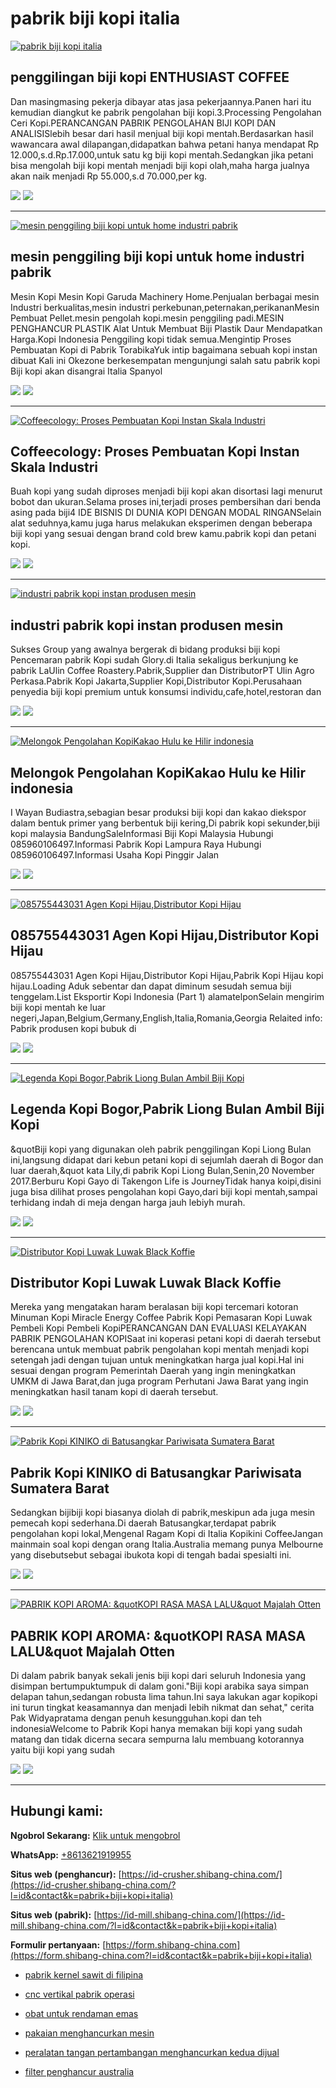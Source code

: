# pabrik biji kopi italia

<a href="https://swt.shibang-china.com/?l=id&img&k=pabrik+biji+kopi+italia" target="_blank">![pabrik biji kopi italia](http://static.shibang-china.com/all-800x300/638.jpg)</a>

## penggilingan biji kopi ENTHUSIAST COFFEE
Dan masingmasing pekerja dibayar atas jasa pekerjaannya.Panen hari itu kemudian diangkut ke pabrik pengolahan biji kopi.3.Processing Pengolahan Ceri Kopi.PERANCANGAN PABRIK PENGOLAHAN BIJI KOPI DAN ANALISISlebih besar dari hasil menjual biji kopi mentah.Berdasarkan hasil wawancara awal dilapangan,didapatkan bahwa petani hanya mendapat Rp 12.000,s.d.Rp.17.000,untuk satu kg biji kopi mentah.Sedangkan jika petani bisa mengolah biji kopi mentah menjadi biji kopi olah,maha harga jualnya akan naik menjadi Rp 55.000,s.d 70.000,per kg.


<a href="https://whatsapp.shibangsoft.com/WhatsApp.php" target="_blank" title="WhatsApp">![](http://static.shibang-china.com/icon/whatsapp.png)</a> <a href="https://swt.shibang-china.com/?l=id&icon&k=pabrik+biji+kopi+italia" target="_blank">![](http://static.shibang-china.com/icon/chat-id.png)</a>

---

<a href="https://swt.shibang-china.com/?l=id&img&k=pabrik+biji+kopi+italia" target="_blank">![mesin penggiling biji kopi untuk home industri pabrik](http://static.shibang-china.com/all-800x300/1131.jpg)</a>

## mesin penggiling biji kopi untuk home industri pabrik
Mesin Kopi Mesin Kopi Garuda Machinery Home.Penjualan berbagai mesin Industri berkualitas,mesin industri perkebunan,peternakan,perikananMesin Pembuat Pellet.mesin pengolah kopi.mesin penggiling padi.MESIN PENGHANCUR PLASTIK Alat Untuk Membuat Biji Plastik Daur Mendapatkan Harga.Kopi Indonesia Penggiling kopi tidak semua.Mengintip Proses Pembuatan Kopi di Pabrik TorabikaYuk intip bagaimana sebuah kopi instan dibuat Kali ini Okezone berkesempatan mengunjungi salah satu pabrik kopi Biji kopi akan disangrai Italia Spanyol


<a href="https://whatsapp.shibangsoft.com/WhatsApp.php" target="_blank" title="WhatsApp">![](http://static.shibang-china.com/icon/whatsapp.png)</a> <a href="https://swt.shibang-china.com/?l=id&icon&k=pabrik+biji+kopi+italia" target="_blank">![](http://static.shibang-china.com/icon/chat-id.png)</a>

---

<a href="https://swt.shibang-china.com/?l=id&img&k=pabrik+biji+kopi+italia" target="_blank">![Coffeecology: Proses Pembuatan Kopi Instan Skala Industri](http://static.shibang-china.com/all-800x300/1064.jpg)</a>

## Coffeecology: Proses Pembuatan Kopi Instan Skala Industri
Buah kopi yang sudah diproses menjadi biji kopi akan disortasi lagi menurut bobot dan ukuran.Selama proses ini,terjadi proses pembersihan dari benda asing pada biji4 IDE BISNIS DI DUNIA KOPI DENGAN MODAL RINGANSelain alat seduhnya,kamu juga harus melakukan eksperimen dengan beberapa biji kopi yang sesuai dengan brand cold brew kamu.pabrik kopi dan petani kopi.


<a href="https://whatsapp.shibangsoft.com/WhatsApp.php" target="_blank" title="WhatsApp">![](http://static.shibang-china.com/icon/whatsapp.png)</a> <a href="https://swt.shibang-china.com/?l=id&icon&k=pabrik+biji+kopi+italia" target="_blank">![](http://static.shibang-china.com/icon/chat-id.png)</a>

---

<a href="https://swt.shibang-china.com/?l=id&img&k=pabrik+biji+kopi+italia" target="_blank">![industri pabrik kopi instan produsen mesin](http://static.shibang-china.com/all-800x300/1384.jpg)</a>

## industri pabrik kopi instan produsen mesin
Sukses Group yang awalnya bergerak di bidang produksi biji kopi Pencemaran pabrik Kopi sudah Glory.di Italia sekaligus berkunjung ke pabrik LaUlin Coffee Roastery.Pabrik,Supplier dan DistributorPT Ulin Agro Perkasa.Pabrik Kopi Jakarta,Supplier Kopi,Distributor Kopi.Perusahaan penyedia biji kopi premium untuk konsumsi individu,cafe,hotel,restoran dan


<a href="https://whatsapp.shibangsoft.com/WhatsApp.php" target="_blank" title="WhatsApp">![](http://static.shibang-china.com/icon/whatsapp.png)</a> <a href="https://swt.shibang-china.com/?l=id&icon&k=pabrik+biji+kopi+italia" target="_blank">![](http://static.shibang-china.com/icon/chat-id.png)</a>

---

<a href="https://swt.shibang-china.com/?l=id&img&k=pabrik+biji+kopi+italia" target="_blank">![Melongok Pengolahan KopiKakao Hulu ke Hilir indonesia](http://static.shibang-china.com/all-800x300/1202.jpg)</a>

## Melongok Pengolahan KopiKakao Hulu ke Hilir indonesia
I Wayan Budiastra,sebagian besar produksi biji kopi dan kakao diekspor dalam bentuk primer yang berbentuk biji kering,Di pabrik kopi sekunder,biji kopi malaysia BandungSaleInformasi Biji Kopi Malaysia Hubungi 085960106497.Informasi Pabrik Kopi Lampura Raya Hubungi 085960106497.Informasi Usaha Kopi Pinggir Jalan


<a href="https://whatsapp.shibangsoft.com/WhatsApp.php" target="_blank" title="WhatsApp">![](http://static.shibang-china.com/icon/whatsapp.png)</a> <a href="https://swt.shibang-china.com/?l=id&icon&k=pabrik+biji+kopi+italia" target="_blank">![](http://static.shibang-china.com/icon/chat-id.png)</a>

---

<a href="https://swt.shibang-china.com/?l=id&img&k=pabrik+biji+kopi+italia" target="_blank">![085755443031 Agen Kopi Hijau,Distributor Kopi Hijau](http://static.shibang-china.com/all-800x300/993.jpg)</a>

## 085755443031 Agen Kopi Hijau,Distributor Kopi Hijau
085755443031 Agen Kopi Hijau,Distributor Kopi Hijau,Pabrik Kopi Hijau kopi hijau.Loading Aduk sebentar dan dapat diminum sesudah semua biji tenggelam.List Eksportir Kopi Indonesia (Part 1) alamatelponSelain mengirim biji kopi mentah ke luar negeri,Japan,Belgium,Germany,English,Italia,Romania,Georgia Relaited info: Pabrik produsen kopi bubuk di


<a href="https://whatsapp.shibangsoft.com/WhatsApp.php" target="_blank" title="WhatsApp">![](http://static.shibang-china.com/icon/whatsapp.png)</a> <a href="https://swt.shibang-china.com/?l=id&icon&k=pabrik+biji+kopi+italia" target="_blank">![](http://static.shibang-china.com/icon/chat-id.png)</a>

---

<a href="https://swt.shibang-china.com/?l=id&img&k=pabrik+biji+kopi+italia" target="_blank">![Legenda Kopi Bogor,Pabrik Liong Bulan Ambil Biji Kopi](http://static.shibang-china.com/all-800x300/526.jpg)</a>

## Legenda Kopi Bogor,Pabrik Liong Bulan Ambil Biji Kopi
&quotBiji kopi yang digunakan oleh pabrik penggilingan Kopi Liong Bulan ini,langsung didapat dari kebun petani kopi di sejumlah daerah di Bogor dan luar daerah,&quot kata Lily,di pabrik Kopi Liong Bulan,Senin,20 November 2017.Berburu Kopi Gayo di Takengon Life is JourneyTidak hanya koipi,disini juga bisa dilihat proses pengolahan kopi Gayo,dari biji kopi mentah,sampai terhidang indah di meja dengan harga jauh lebiyh murah.


<a href="https://whatsapp.shibangsoft.com/WhatsApp.php" target="_blank" title="WhatsApp">![](http://static.shibang-china.com/icon/whatsapp.png)</a> <a href="https://swt.shibang-china.com/?l=id&icon&k=pabrik+biji+kopi+italia" target="_blank">![](http://static.shibang-china.com/icon/chat-id.png)</a>

---

<a href="https://swt.shibang-china.com/?l=id&img&k=pabrik+biji+kopi+italia" target="_blank">![Distributor Kopi Luwak Luwak Black Koffie](http://static.shibang-china.com/all-800x300/420.jpg)</a>

## Distributor Kopi Luwak Luwak Black Koffie
Mereka yang mengatakan haram beralasan biji kopi tercemari kotoran Minuman Kopi Miracle Energy Coffee Pabrik Kopi Pemasaran Kopi Luwak Pembeli Kopi Pembeli KopiPERANCANGAN DAN EVALUASI KELAYAKAN PABRIK PENGOLAHAN KOPISaat ini koperasi petani kopi di daerah tersebut berencana untuk membuat pabrik pengolahan kopi mentah menjadi kopi setengah jadi dengan tujuan untuk meningkatkan harga jual kopi.Hal ini sesuai dengan program Pemerintah Daerah yang ingin meningkatkan UMKM di Jawa Barat,dan juga program Perhutani Jawa Barat yang ingin meningkatkan hasil tanam kopi di daerah tersebut.


<a href="https://whatsapp.shibangsoft.com/WhatsApp.php" target="_blank" title="WhatsApp">![](http://static.shibang-china.com/icon/whatsapp.png)</a> <a href="https://swt.shibang-china.com/?l=id&icon&k=pabrik+biji+kopi+italia" target="_blank">![](http://static.shibang-china.com/icon/chat-id.png)</a>

---

<a href="https://swt.shibang-china.com/?l=id&img&k=pabrik+biji+kopi+italia" target="_blank">![Pabrik Kopi KINIKO di Batusangkar Pariwisata Sumatera Barat](http://static.shibang-china.com/all-800x300/495.jpg)</a>

## Pabrik Kopi KINIKO di Batusangkar Pariwisata Sumatera Barat
Sedangkan bijibiji kopi biasanya diolah di pabrik,meskipun ada juga mesin pemecah kopi sederhana.Di daerah Batusangkar,terdapat pabrik pengolahan kopi lokal,Mengenal Ragam Kopi di Italia Kopikini CoffeeJangan mainmain soal kopi dengan orang Italia.Australia memang punya Melbourne yang disebutsebut sebagai ibukota kopi di tengah badai spesialti ini.


<a href="https://whatsapp.shibangsoft.com/WhatsApp.php" target="_blank" title="WhatsApp">![](http://static.shibang-china.com/icon/whatsapp.png)</a> <a href="https://swt.shibang-china.com/?l=id&icon&k=pabrik+biji+kopi+italia" target="_blank">![](http://static.shibang-china.com/icon/chat-id.png)</a>

---

<a href="https://swt.shibang-china.com/?l=id&img&k=pabrik+biji+kopi+italia" target="_blank">![PABRIK KOPI AROMA: &quotKOPI RASA MASA LALU&quot Majalah Otten](http://static.shibang-china.com/all-800x300/1145.jpg)</a>

## PABRIK KOPI AROMA: &quotKOPI RASA MASA LALU&quot Majalah Otten
Di dalam pabrik banyak sekali jenis biji kopi dari seluruh Indonesia yang disimpan bertumpuktumpuk di dalam goni."Biji kopi arabika saya simpan delapan tahun,sedangan robusta lima tahun.Ini saya lakukan agar kopikopi ini turun tingkat keasamannya dan menjadi lebih nikmat dan sehat," cerita Pak Widyapratama dengan penuh kesungguhan.kopi dan teh indonesiaWelcome to Pabrik Kopi hanya memakan biji kopi yang sudah matang dan tidak dicerna secara sempurna lalu membuang kotorannya yaitu biji kopi yang sudah


<a href="https://whatsapp.shibangsoft.com/WhatsApp.php" target="_blank" title="WhatsApp">![](http://static.shibang-china.com/icon/whatsapp.png)</a> <a href="https://swt.shibang-china.com/?l=id&icon&k=pabrik+biji+kopi+italia" target="_blank">![](http://static.shibang-china.com/icon/chat-id.png)</a>

---
## Hubungi kami:

**Ngobrol Sekarang:** [Klik untuk mengobrol](https://swt.shibang-china.com?l=id&contact&k=pabrik+biji+kopi+italia)

**WhatsApp:**  [+8613621919955](https://whatsapp.shibangsoft.com/WhatsApp.php)

**Situs web (penghancur):** [https://id-crusher.shibang-china.com/](https://id-crusher.shibang-china.com/?l=id&contact&k=pabrik+biji+kopi+italia)

**Situs web (pabrik):** [https://id-mill.shibang-china.com/](https://id-mill.shibang-china.com/?l=id&contact&k=pabrik+biji+kopi+italia)

**Formulir pertanyaan:** [https://form.shibang-china.com](https://form.shibang-china.com?l=id&contact&k=pabrik+biji+kopi+italia)

* [pabrik kernel sawit di filipina](../39/pabrik%20kernel%20sawit%20di%20filipina.md)

* [cnc vertikal pabrik operasi](../31/cnc%20vertikal%20pabrik%20operasi.md)

* [obat untuk rendaman emas](../33/obat%20untuk%20rendaman%20emas.md)

* [pakaian menghancurkan mesin](../31/pakaian%20menghancurkan%20mesin.md)

* [peralatan tangan pertambangan menghancurkan kedua dijual](../31/peralatan%20tangan%20pertambangan%20menghancurkan%20kedua%20dijual.md)

* [filter penghancur australia](../39/filter%20penghancur%20australia.md)